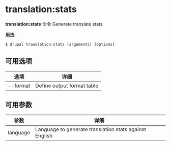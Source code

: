 # translation:stats
**translation:stats** 命令 Generate translate stats

**用法:**
```
$ drupal translation:stats [arguments] [options] 
```

## 可用选项
选项 | 详细
-------|-------------
--format | Define output format table|markdown

## 可用参数
参数 | 详细
---------|-------------
language | Language to generate translation stats against English

